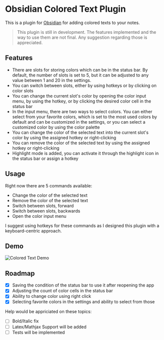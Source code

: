 # Obsidian Colored Text Plugin

This is a plugin for [Obsidian](https://obsidian.md/) for adding colored texts to your notes.

> This plugin is still in development. The features implemented and the way to use them are not final. Any suggestion regarding those is appreciated.

## Features

- There are slots for storing colors which can be in the status bar. By default, the number of slots is set to 5, but it can be adjusted to any value between 1 and 20 in the settings.
- You can switch between slots, either by using hotkeys or by clicking on color slots
- You can change the current slot's color by opening the color input menu, by using the hotkey, or by clicking the desired color cell in the status bar
- In the input menu, there are two ways to select colors. You can either select from your favorite colors, which is set to the most used colors by default and can be customized in the settings, or you can select a customized color by using the color palette
- You can change the color of the selected text into the current slot's color by using the assigned hotkey or right-clicking
- You can remove the color of the selected text by using the assigned hotkey or right-clicking
- Highlight mode is added, you can activate it through the highlight icon in the status bar or assign a hotkey

## Usage

Right now there are 5 commands available:
- Change the color of the selected text
- Remove the color of the selected text
- Switch between slots, forward
- Switch between slots, backwards
- Open the color input menu

I suggest using hotkeys for these commands as I designed this plugin with a keyboard-centric approach.

## Demo

![Colored Text Demo](https://github.com/erincayaz/obsidian-colored-text/blob/main/demo/DemoPlugin.gif)

## Roadmap

- [x] Saving the condition of the status bar to use it after reopening the app 
- [x] Adjusting the count of color cells in the status bar
- [x] Ability to change color using right click
- [x] Selecting favorite colors in the settings and ability to select from those

Help would be appriciated on these topics:
- [ ] Bold/Italic fix
- [ ] Latex/Mathjax Support will be added
- [ ] Tests will be implemented
